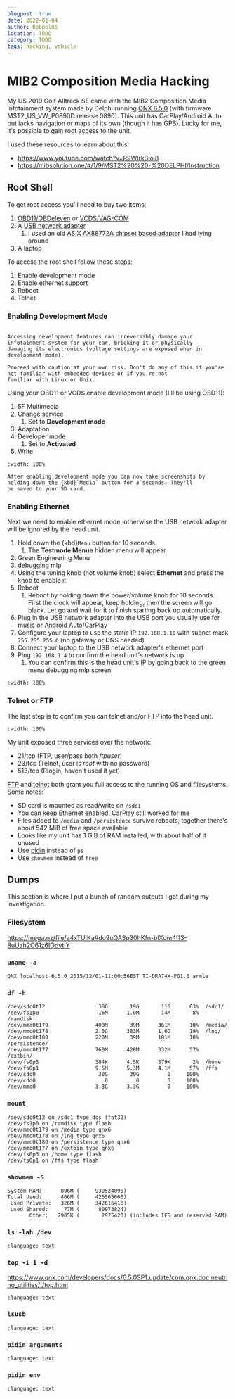 ```yaml
---
blogpost: true
date: 2022-01-04
author: Robpol86
location: TODO
category: TODO
tags: hacking, vehicle
---
```


# MIB2 Composition Media Hacking

My US 2019 Golf Alltrack SE came with the MIB2 Composition Media infotainment system made by Delphi running
[QNX 6.5.0](https://www.qnx.com/developers/docs/6.5.0SP1.update/#./com.qnx.doc.momentics_quickstart/about.html) (with firmware
MST2_US_VW_P0890D release 0890). This unit has CarPlay/Android Auto but lacks navigation or maps of its own (though it has
GPS). Lucky for me, it's possible to gain root access to the unit.

I used these resources to learn about this:

* https://www.youtube.com/watch?v=R9WlrkBioi8
* https://mibsolution.one/#/1/9/MST2%20%20-%20DELPHI/Instruction

## Root Shell

To get root access you'll need to buy two items:

1. [OBD11/OBDeleven](https://obdeleven.com/en/) or [VCDS/VAG-COM](https://www.ross-tech.com/vag-com/)
2. A [USB network adapter](https://wiki.mr-fix.info/index.php?title=MIB2#USB_to_RJ45)
   1. I used an old [ASIX AX88772A chipset based adapter](https://plugable.com/products/usb2-otge100) I had lying around
3. A laptop

To access the root shell follow these steps:

1. Enable development mode
2. Enable ethernet support
3. Reboot
4. Telnet

### Enabling Development Mode

```{danger}

Accessing development features can irreversibly damage your infotainment system for your car, bricking it or physically
damaging its electronics (voltage settings are exposed when in development mode).

Proceed with caution at your own risk. Don't do any of this if you're not familiar with embedded devices or if you're not
familiar with Linux or Unix.
```

Using your OBD11 or VCDS enable development mode (I'll be using OBD11):

1. 5F Multimedia
2. Change service
   1. Set to **Development mode**
3. Adaptation
4. Developer mode
   1. Set to **Activated**
5. Write

```{imgur-figure} dba8LPe
:width: 100%
```

```{tip}
After enabling development mode you can now take screenshots by holding down the {kbd}`Media` button for 3 seconds. They'll
be saved to your SD card.
```

### Enabling Ethernet

Next we need to enable ethernet mode, otherwise the USB network adapter will be ignored by the head unit.

1. Hold down the {kbd}`Menu` button for 10 seconds
   1. The **Testmode Menue** hidden menu will appear
2. Green Engineering Menu
3. debugging mlp
4. Using the tuning knob (not volume knob) select **Ethernet** and press the knob to enable it
5. Reboot
   1. Reboot by holding down the power/volume knob for 10 seconds. First the clock will appear, keep holding, then the screen
      will go black. Let go and wait for it to finish starting back up automatically.
6. Plug in the USB network adapter into the USB port you usually use for music or Android Auto/CarPlay
7. Configure your laptop to use the static IP `192.168.1.10` with subnet mask `255.255.255.0` (no gateway or DNS needed)
8. Connect your laptop to the USB network adapter's ethernet port
9. Ping `192.168.1.4` to confirm the head unit's network is up
   1. You can confirm this is the head unit's IP by going back to the green menu debugging mlp screen

```{imgur-figure} 0kQqbaI
:width: 100%
```

### Telnet or FTP

The last step is to confirm you can telnet and/or FTP into the head unit.

```{imgur-figure} LlmTirV
:width: 100%
```

My unit exposed three services over the network:

* 21/tcp (FTP, user/pass both *ftpuser*)
* 23/tcp (Telnet, user is *root* with no password)
* 513/tcp (Rlogin, haven't used it yet)

[FTP](https://filezilla-project.org/) and [telnet](https://www.chiark.greenend.org.uk/~sgtatham/putty/) both grant you full
access to the running OS and filesystems. Some notes:

* SD card is mounted as read/write on `/sdc1`
* You can keep Ethernet enabled, CarPlay still worked for me
* Files added to `/media` and `/persistence` survive reboots, together there's about 542 MiB of free space available
* Looks like my unit has 1 GiB of RAM installed, with about half of it unused
* Use [pidin](https://www.qnx.com/developers/docs/6.5.0SP1.update/com.qnx.doc.neutrino_utilities/p/pidin.html) instead of
  `ps`
* Use `showmem` instead of `free`

## Dumps

This section is where I put a bunch of random outputs I got during my investigation.

### Filesystem

https://mega.nz/file/a4xTUIKa#do9uQA3p30hKfn-blXom4ff3-8uUah2O61z6IOdvtIY

### `uname -a`

```text
QNX localhost 6.5.0 2015/12/01-11:00:56EST TI-DRA74X-PG1.0 armle
```

### `df -h`

```text
/dev/sdc0t12                 30G       19G       11G      63%  /sdc1/
/dev/fs1p0                   16M      1.0M       14M       8%  /ramdisk
/dev/mmc0t179               400M       39M      361M      10%  /media/
/dev/mmc0t178               2.0G      383M      1.6G      19%  /lng/
/dev/mmc0t180               220M       39M      181M      18%  /persistence/
/dev/mmc0t177               760M      428M      332M      57%  /extbin/
/dev/fs0p3                  384K      4.5K      379K       2%  /home
/dev/fs0p1                  9.5M      5.3M      4.1M      57%  /ffs
/dev/sdc0                    30G       30G         0     100%
/dev/cdd0                      0         0         0     100%
/dev/mmc0                   3.3G      3.3G         0     100%
```

### `mount`

```text
/dev/sdc0t12 on /sdc1 type dos (fat32)
/dev/fs1p0 on /ramdisk type flash
/dev/mmc0t179 on /media type qnx6
/dev/mmc0t178 on /lng type qnx6
/dev/mmc0t180 on /persistence type qnx6
/dev/mmc0t177 on /extbin type qnx6
/dev/fs0p3 on /home type flash
/dev/fs0p1 on /ffs type flash
```

### `showmem -S`

```text
System RAM:      896M (     939524096)
Total Used:      406M (     426565660)
 Used Private:   326M (     342616416)
 Used Shared:     77M (      80973824)
       Other:   2905K (       2975420) (includes IFS and reserved RAM)
```

### `ls -lah /dev`

```{literalinclude} _static/mib2_ls_dev.txt
:language: text
```

### `top -i 1 -d`

https://www.qnx.com/developers/docs/6.5.0SP1.update/com.qnx.doc.neutrino_utilities/t/top.html

```{literalinclude} _static/mib2_top.txt
:language: text
```

### `lsusb`

```{literalinclude} _static/mib2_lsusb.txt
:language: text
```

### `pidin arguments`

```{literalinclude} _static/mib2_pidin_arguments.txt
:language: text
```

### `pidin env`

```{literalinclude} _static/mib2_pidin_env.txt
:language: text
```
